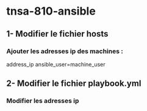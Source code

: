 # tnsa-810-ansible

## 1- Modifier le fichier hosts
### Ajouter les adresses ip des machines :
 address_ip ansible_user=machine_user

## 2- Modifier le fichier playbook.yml

### Modifier les adresses ip
